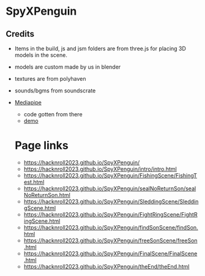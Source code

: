 # SpyXPenguin

## Credits
* Items in the build, js and jsm folders are from three.js for placing 3D models in the scene.
* models are custom made by us in blender
* textures are from polyhaven 
* sounds/bgms from soundscrate
* [Mediapipe](https://google.github.io/mediapipe/solutions/hands.html)
    * code gotten from there
    * [demo](https://storage.googleapis.com/tfjs-models/demos/hand-pose-detection/index.html?model=mediapipe_hands)
    
    
    
    # Page links
    * https://hacknroll2023.github.io/SpyXPenguin/
    * https://hacknroll2023.github.io/SpyXPenguin/intro/intro.html
    * https://hacknroll2023.github.io/SpyXPenguin/FishingScene/FishingTest.html
    * https://hacknroll2023.github.io/SpyXPenguin/sealNoReturnSon/sealNoReturnSon.html
    * https://hacknroll2023.github.io/SpyXPenguin/SleddingScene/SleddingScene.html
    * https://hacknroll2023.github.io/SpyXPenguin/FightRingScene/FightRingScene.html
    * https://hacknroll2023.github.io/SpyXPenguin/findSonScene/findSon.html
    * https://hacknroll2023.github.io/SpyXPenguin/freeSonScene/freeSon.html
    * https://hacknroll2023.github.io/SpyXPenguin/FinalScene/FinalScene.html
    * https://hacknroll2023.github.io/SpyXPenguin/theEnd/theEnd.html

